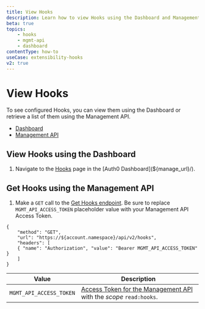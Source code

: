 ```yaml
---
title: View Hooks
description: Learn how to view Hooks using the Dashboard and Management API. Hooks may also be imported and exported using the Auth0 Deploy Command-Line Interface (CLI) tool.
beta: true
topics:
    - hooks
    - mgmt-api
    - dashboard
contentType: how-to
useCase: extensibility-hooks
v2: true
---
```

# View Hooks

To see configured Hooks, you can view them using the Dashboard or retrieve a list of them using the Management API.

<div class="code-picker">
  <div class="languages-bar">
    <ul>
      <li><a href="#dashboard" data-toggle="tab">Dashboard</a></li>
      <li><a href="#mgmt-api" data-toggle="tab">Management API</a></li>
    </ul>
  </div>
  <div class="tab-content">
    <div id="dashboard" class="tab-pane active">

## View Hooks using the Dashboard

1. Navigate to the [Hooks](${manage_url}/#/hooks) page in the [Auth0 Dashboard](${manage_url}/).

    </div>
    <div id="mgmt-api" class="tab-pane">

## Get Hooks using the Management API

1. Make a `GET` call to the [Get Hooks endpoint](/api/management/v2/#!/Hooks/get_hooks). Be sure to replace `MGMT_API_ACCESS_TOKEN` placeholder value with your Management API Access Token.

```har
{
	"method": "GET",
	"url": "https://${account.namespace}/api/v2/hooks",
	"headers": [
   	{ "name": "Authorization", "value": "Bearer MGMT_API_ACCESS_TOKEN" }
	]
}
```

| **Value** | **Description** |
| - | - |
| `MGMT_API_ACCESS_TOKEN` | [Access Token for the Management API](/api/management/v2/tokens) with the <dfn data-key="scope">scope</dfn> `read:hooks`. |

</div>
  </div>
</div>